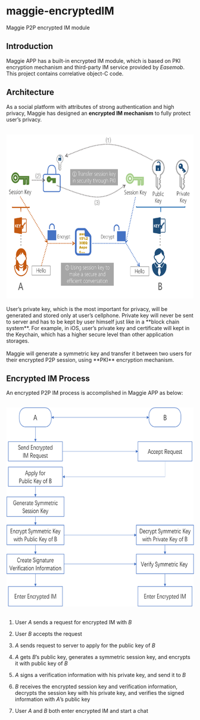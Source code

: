 # maggie-encryptedIM
Maggie P2P encrypted IM module

## Introduction
Maggie APP has a built-in encrypted IM module, which is based on PKI encryption mechanism and third-party IM service provided by *Easemob*. This project contains correlative object-C code.

## Architecture
As a social platform with attributes of strong authentication and high privacy, Maggie has designed an **encrypted IM mechanism** to fully protect user’s privacy. 
<br/>
<div align="center">
  <img src="https://github.com/maggie-open/maggie-encryptedIM/blob/master/pictures/archi_IM.png" width = "655" height = "439" alt="EncryptedIM_Arch" />
</div>
<br/>
User’s private key, which is the most important for privacy, will be generated and stored only at user’s cellphone. Private key will never be sent to server and has to be kept by user himself just like in a **block chain system**. For example, in iOS, user’s private key and certificate will kept in the Keychain, which has a higher secure level than other application storages.
<br/><br/>
Maggie will generate a symmetric key and transfer it between two users for their encrypted P2P session, using **PKI** encryption mechanism.
<br/>

## Encrypted IM Process
An encrypted P2P IM process is accomplished in Maggie APP as below:
<br/>
<div align="center">
  <img src="https://github.com/maggie-open/maggie-encryptedIM/blob/master/pictures/proc_IM.png" width = "650" height = "532" alt="EncryptedIM_Arch" />
</div>
<br/>
<ol>
<li><p>User <i>A</i> sends a request for encrypted IM with <i>B</i></p></li>
<li><p>User <i>B</i> accepts the request</p></li>
<li><p><i>A</i> sends request to server to apply for the public key of <i>B</i></p></li>
<li><p><i>A</i> gets <i>B</i>’s public key, generates a symmetric session key, and encrypts it with public key of <i>B</i></p></li>
<li><p><i>A</i> signs a verification information with his private key, and send it to <i>B</i></p></li>
<li><p><i>B</i> receives the encrypted session key and verification information, decrypts the session key with his private key, and verifies the signed information with <i>A</i>’s public key</p></li>
<li><p>User <i>A</i> and <i>B</i> both enter encrypted IM and start a chat</p></li>
</ol>
